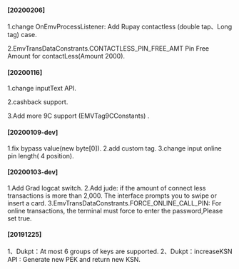 #### [20200206]

1.change OnEmvProcessListener:
Add Rupay contactless (double tap、Long tag) case.



2.EmvTransDataConstrants.CONTACTLESS_PIN_FREE_AMT
Pin Free Amount for contactLess(Amount 2000).



#### [20200116]

1.change inputText API.

2.cashback support.

3.Add more 9C support (EMVTag9CConstants) .



#### [20200109-dev]

1.fix bypass value(new byte[0]).
2.add custom tag.
3.change input online pin length( 4 position).



#### [20200103-dev]

1.Add Grad logcat switch.
2.Add jude:
  if the amount of connect less transactions is more than 2,000. The interface prompts you to swipe or insert a card.
3.EmvTransDataConstrants.FORCE_ONLINE_CALL_PIN:
For online transactions, the terminal must force to enter the password,Please set true.



#### [20191225]

1、Dukpt：At most 6 groups of keys are supported.
2、Dukpt：increaseKSN API : Generate new PEK and return new KSN.

